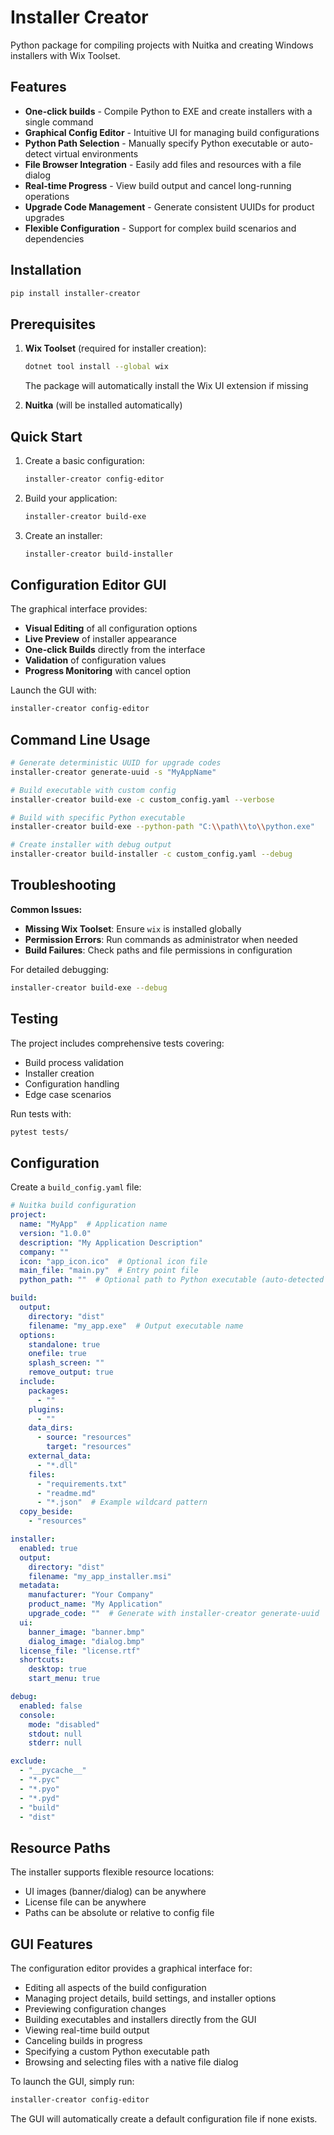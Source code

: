 # Installer Creator

Python package for compiling projects with Nuitka and creating Windows installers with Wix Toolset.

## Features

- **One-click builds** - Compile Python to EXE and create installers with a single command
- **Graphical Config Editor** - Intuitive UI for managing build configurations
- **Python Path Selection** - Manually specify Python executable or auto-detect virtual environments
- **File Browser Integration** - Easily add files and resources with a file dialog
- **Real-time Progress** - View build output and cancel long-running operations
- **Upgrade Code Management** - Generate consistent UUIDs for product upgrades
- **Flexible Configuration** - Support for complex build scenarios and dependencies

## Installation

```bash
pip install installer-creator
```

## Prerequisites

1. **Wix Toolset** (required for installer creation):
   ```bash
   dotnet tool install --global wix
   ```
   The package will automatically install the Wix UI extension if missing

2. **Nuitka** (will be installed automatically)

## Quick Start

1. Create a basic configuration:
   ```bash
   installer-creator config-editor
   ```
2. Build your application:
   ```bash
   installer-creator build-exe
   ```
3. Create an installer:
   ```bash
   installer-creator build-installer
   ```

## Configuration Editor GUI

The graphical interface provides:

- **Visual Editing** of all configuration options
- **Live Preview** of installer appearance
- **One-click Builds** directly from the interface
- **Validation** of configuration values
- **Progress Monitoring** with cancel option

Launch the GUI with:
```bash
installer-creator config-editor
```

## Command Line Usage

```bash
# Generate deterministic UUID for upgrade codes
installer-creator generate-uuid -s "MyAppName"

# Build executable with custom config
installer-creator build-exe -c custom_config.yaml --verbose

# Build with specific Python executable
installer-creator build-exe --python-path "C:\\path\\to\\python.exe"

# Create installer with debug output
installer-creator build-installer -c custom_config.yaml --debug
```

## Troubleshooting

**Common Issues:**

- **Missing Wix Toolset**: Ensure `wix` is installed globally
- **Permission Errors**: Run commands as administrator when needed
- **Build Failures**: Check paths and file permissions in configuration

For detailed debugging:
```bash
installer-creator build-exe --debug
```

## Testing

The project includes comprehensive tests covering:

- Build process validation
- Installer creation
- Configuration handling
- Edge case scenarios

Run tests with:
```bash
pytest tests/
```

## Configuration

Create a `build_config.yaml` file:

```yaml
# Nuitka build configuration
project:
  name: "MyApp"  # Application name
  version: "1.0.0"
  description: "My Application Description"
  company: ""
  icon: "app_icon.ico"  # Optional icon file
  main_file: "main.py"  # Entry point file
  python_path: ""  # Optional path to Python executable (auto-detected if empty)

build:
  output:
    directory: "dist"
    filename: "my_app.exe"  # Output executable name
  options:
    standalone: true
    onefile: true
    splash_screen: ""
    remove_output: true
  include:
    packages:
      - ""
    plugins:
      - ""
    data_dirs:
      - source: "resources"
        target: "resources"
    external_data:
      - "*.dll"
    files:
      - "requirements.txt"
      - "readme.md"
      - "*.json"  # Example wildcard pattern
  copy_beside:
    - "resources"

installer:
  enabled: true
  output:
    directory: "dist"
    filename: "my_app_installer.msi"
  metadata:
    manufacturer: "Your Company"
    product_name: "My Application"
    upgrade_code: ""  # Generate with installer-creator generate-uuid
  ui:
    banner_image: "banner.bmp"
    dialog_image: "dialog.bmp"
  license_file: "license.rtf"
  shortcuts:
    desktop: true
    start_menu: true

debug:
  enabled: false
  console:
    mode: "disabled"
    stdout: null
    stderr: null

exclude:
  - "__pycache__"
  - "*.pyc"
  - "*.pyo"
  - "*.pyd"
  - "build"
  - "dist"

```

## Resource Paths

The installer supports flexible resource locations:
- UI images (banner/dialog) can be anywhere
- License file can be anywhere
- Paths can be absolute or relative to config file

## GUI Features

The configuration editor provides a graphical interface for:
- Editing all aspects of the build configuration
- Managing project details, build settings, and installer options
- Previewing configuration changes
- Building executables and installers directly from the GUI
- Viewing real-time build output
- Canceling builds in progress
- Specifying a custom Python executable path
- Browsing and selecting files with a native file dialog

To launch the GUI, simply run:
```bash
installer-creator config-editor
```

The GUI will automatically create a default configuration file if none exists.
